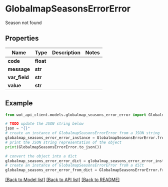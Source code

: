 # GlobalmapSeasonsErrorError

Season not found

## Properties

Name | Type | Description | Notes
------------ | ------------- | ------------- | -------------
**code** | **float** |  | 
**message** | **str** |  | 
**var_field** | **str** |  | 
**value** | **str** |  | 

## Example

```python
from wot_api_client.models.globalmap_seasons_error_error import GlobalmapSeasonsErrorError

# TODO update the JSON string below
json = "{}"
# create an instance of GlobalmapSeasonsErrorError from a JSON string
globalmap_seasons_error_error_instance = GlobalmapSeasonsErrorError.from_json(json)
# print the JSON string representation of the object
print(GlobalmapSeasonsErrorError.to_json())

# convert the object into a dict
globalmap_seasons_error_error_dict = globalmap_seasons_error_error_instance.to_dict()
# create an instance of GlobalmapSeasonsErrorError from a dict
globalmap_seasons_error_error_from_dict = GlobalmapSeasonsErrorError.from_dict(globalmap_seasons_error_error_dict)
```
[[Back to Model list]](../README.md#documentation-for-models) [[Back to API list]](../README.md#documentation-for-api-endpoints) [[Back to README]](../README.md)


